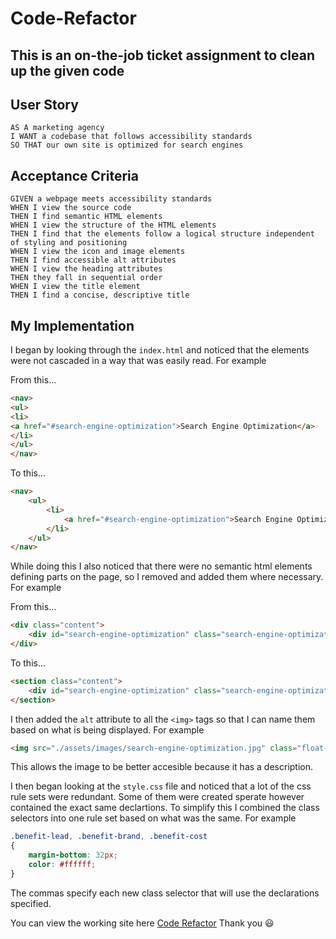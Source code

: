 # Code-Refactor

## This is an on-the-job ticket assignment to clean up the given code

## User Story

```
AS A marketing agency
I WANT a codebase that follows accessibility standards
SO THAT our own site is optimized for search engines
```

## Acceptance Criteria

```
GIVEN a webpage meets accessibility standards
WHEN I view the source code
THEN I find semantic HTML elements
WHEN I view the structure of the HTML elements
THEN I find that the elements follow a logical structure independent of styling and positioning
WHEN I view the icon and image elements
THEN I find accessible alt attributes
WHEN I view the heading attributes
THEN they fall in sequential order
WHEN I view the title element
THEN I find a concise, descriptive title
```
## My Implementation

I began by looking through the `index.html` and noticed that the elements were not cascaded in a way that was easily read. For example

From this...
```html
<nav>
<ul>
<li>
<a href="#search-engine-optimization">Search Engine Optimization</a>
</li>
</ul>
</nav>
```
To this...
```html
<nav>
    <ul>
        <li>
            <a href="#search-engine-optimization">Search Engine Optimization</a>
        </li>
    </ul>
</nav>
```
While doing this I also noticed that there were no semantic html elements defining parts on the page, so I removed and added them where necessary. For example

From this...

```html
<div class="content">        
    <div id="search-engine-optimization" class="search-engine-optimization">
</div>
```
To this...
```html
<section class="content">
    <div id="search-engine-optimization" class="search-engine-optimization">
</section>
```

I then added the `alt` attribute to all the `<img>` tags so that I can name them based on what is being displayed. For example

```html
<img src="./assets/images/search-engine-optimization.jpg" class="float-left" alt="Desk with booklet that says SEO" />
```
This allows the image to be better accesible because it has a description.

I then began looking at the `style.css` file and noticed that a lot of the css rule sets were redundant. Some of them were created sperate however contained the exact same declartions. To simplify this I combined the class selectors into one rule set based on what was the same. For example 

```css
.benefit-lead, .benefit-brand, .benefit-cost
{
    margin-bottom: 32px;
    color: #ffffff;
}
```
The commas specify each new class selector that will use the declarations specified.

You can view the working site here [Code Refactor](https://nkrilis.github.io/Code-Refactor/)
Thank you :smiley:

